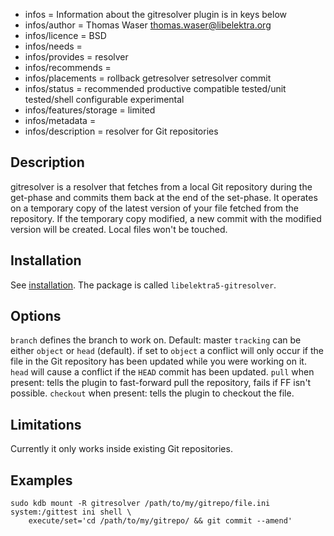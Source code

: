 - infos = Information about the gitresolver plugin is in keys below
- infos/author = Thomas Waser <thomas.waser@libelektra.org>
- infos/licence = BSD
- infos/needs =
- infos/provides = resolver
- infos/recommends =
- infos/placements = rollback getresolver setresolver commit
- infos/status = recommended productive compatible tested/unit tested/shell configurable experimental
- infos/features/storage = limited
- infos/metadata =
- infos/description = resolver for Git repositories

## Description

gitresolver is a resolver that fetches from a local Git repository during the get-phase and commits them back at the end of the set-phase.
It operates on a temporary copy of the latest version of your file fetched from the repository. If the temporary copy modified, a new commit with the modified version will be created. Local files won't be touched.

## Installation

See [installation](/doc/INSTALL.md).
The package is called `libelektra5-gitresolver`.

## Options

`branch` defines the branch to work on. Default: master
`tracking` can be either `object` or `head` (default). if set to `object` a conflict will only occur if the file in the Git repository has been updated while you were working on it. `head` will cause a conflict if the `HEAD` commit has been updated.
`pull` when present: tells the plugin to fast-forward pull the repository, fails if FF isn't possible.
`checkout` when present: tells the plugin to checkout the file.

## Limitations

Currently it only works inside existing Git repositories.

## Examples

```
sudo kdb mount -R gitresolver /path/to/my/gitrepo/file.ini system:/gittest ini shell \
    execute/set='cd /path/to/my/gitrepo/ && git commit --amend'
```
